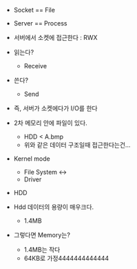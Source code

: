 - Socket == File
- Server == Process

- 서버에서 소켓에 접근한다 : RWX
- 읽는다?
	- Receive
- 쓴다?
	- Send
- 즉, 서버가 소켓에다가 I/O를 한다


- 2차 메모리 안에 파일이 있다.
	- HDD < A.bmp 
	- 위와 같은 데이터 구조일때 접근한다는건...

- Kernel mode
	- File System
	<->
	- Driver
- HDD

- Hdd 데이터의 용량이 매우크다.
	- 1.4MB
- 그렇다면 Memory는? 
	- 1.4MB는 작다
	- 64KB로 가정4444444444444
